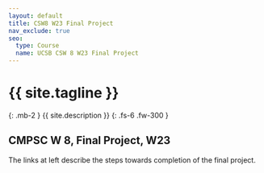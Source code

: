 ```yaml
---
layout: default
title: CSW8 W23 Final Project
nav_exclude: true
seo:
  type: Course
  name: UCSB CSW 8 W23 Final Project
---
```


# {{ site.tagline }}
{: .mb-2 }
{{ site.description }}
{: .fs-6 .fw-300 }

## CMPSC W 8, Final Project, W23

The links at left describe the steps towards completion of the final project.